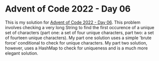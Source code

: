 # Advent of Code 2022 - Day 06
This is my solution for [Advent of Code 2022 - Day 06](https://adventofcode.com/2022/day/6). This problem involves checking a very long String to find the first occurence of a unique set of characters (part one: a set of four unique characters, part two: a set of fourteen unique characters). My part one solution uses a simple 'brute force' conditional to check for unique characters. My part two solution, however, uses a HashMap to check for uniqueness and is a much more elegant solution.
